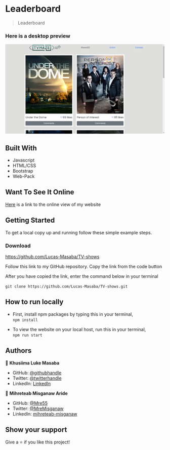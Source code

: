 # Leaderboard

> Leaderboard

### Here is a desktop preview
![screenshot](/screenshot.png)

## Built With

- Javascript
- HTML/CSS
- Bootstrap
- Web-Pack

## Want To See It Online
[Here](https://lucas-masaba.github.io/TV-shows/src) is a link to the online view of my website

## Getting Started


To get a local copy up and running follow these simple example steps.

### Download 
https://github.com/Lucas-Masaba/TV-shows
 
Follow this link to my GitHub repository. Copy the link from the code button
 
After you have copied the link, enter the command below in your terminal
 
`git clone https://github.com/Lucas-Masaba/TV-shows.git`

## How to run locally

- First, install npm packages by typing this in your terminal, <br>
`npm install`

- To view the website on your local host, run this in your terminal, <br>
`npm run start`


## Authors

👤 **Khusiima Luke Masaba**

- GitHub: [@githubhandle](https://github.com/Lucas-Masaba)
- Twitter: [@twitterhandle](https://twitter.com/MasabaLuke)
- LinkedIn: [LinkedIn](https://linkedin.com/in/khusiima-luke-masaba-59060a121)

👤 **Mihreteab Misganaw Aride**

- GitHub: [@Mre55](https://github.com/Mre55)
- Twitter: [@MreMisganaw](https://twitter.com/MreMisganaw)
- LinkedIn: [mihreteab-misganaw](https://www.linkedin.com/in/mihreteab-misganaw-86249812b/)


## Show your support

Give a ⭐️ if you like this project! 

